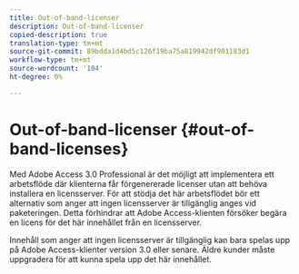 ```yaml
---
title: Out-of-band-licenser
description: Out-of-band-licenser
copied-description: true
translation-type: tm+mt
source-git-commit: 89bdda1d4bd5c126f19ba75a819942df901183d1
workflow-type: tm+mt
source-wordcount: '104'
ht-degree: 0%

---
```



# Out-of-band-licenser {#out-of-band-licenses}

Med Adobe Access 3.0 Professional är det möjligt att implementera ett arbetsflöde där klienterna får förgenererade licenser utan att behöva installera en licensserver. För att stödja det här arbetsflödet bör ett alternativ som anger att ingen licensserver är tillgänglig anges vid paketeringen. Detta förhindrar att Adobe Access-klienten försöker begära en licens för det här innehållet från en licensserver.

Innehåll som anger att ingen licensserver är tillgänglig kan bara spelas upp på Adobe Access-klienter version 3.0 eller senare. Äldre kunder måste uppgradera för att kunna spela upp det här innehållet.
